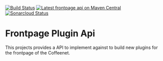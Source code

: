 [![Build Status](https://travis-ci.org/coffeenet/coffeenet-frontpage-plugin-api.svg?branch=master)](https://travis-ci.org/coffeenet/coffeenet-frontpage-plugin-api)
[![Latest frontpage api on Maven Central](https://maven-badges.herokuapp.com/maven-central/rocks.coffeenet/frontpage-plugin-api/badge.svg?style=flat)](https://search.maven.org/search?q=g:rocks.coffeenet%20AND%20a:frontpage-plugin-api&core=gav)
[![Sonarcloud Status](https://sonarcloud.io/api/project_badges/measure?project=rocks.coffeenet:frontpage-plugin-api&metric=coverage)](https://sonarcloud.io/dashboard?id=rocks.coffeenet:frontpage-plugin-api)


# Frontpage Plugin Api

This projects provides a API to implement
against to build new plugins for the
frontpage of the Coffeenet.
